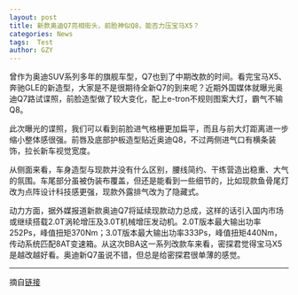 ```yaml
---
layout: post
title: 新款奥迪Q7亮相街头，前脸神似Q8，能否力压宝马X5？
categories: News
tags:  Test
author: GZY
---
```


曾作为奥迪SUV系列多年的旗舰车型，Q7也到了中期改款的时间。看完宝马X5、奔驰GLE的新造型，大家是不是很期待全新Q7的到来呢？近期外国媒体就曝光奥迪Q7路试谍照，前脸造型做了较大变化，配上e-tron不规则图案大灯，霸气不输Q8。

此次曝光的谍照，我们可以看到前脸进气格栅更加扁平，而且与前大灯距离进一步缩小整体感很强。前唇及底部护板造型贴近奥迪Q8，不过两侧进气口有横条装饰，拉长新车视觉宽度。

从侧面来看，车身造型与现款并没有什么区别，腰线简约、干练营造出稳重、大气的氛围。车尾部分虽被伪装布覆盖，但还是能看到一些细节的，比如现款鱼骨尾灯改为点阵设计科技感更强，现款外露排气改为了隐藏式。

动力方面，据外媒报道新款奥迪Q7将延续现款动力总成，这样的话引入国内市场或继续搭载2.0T涡轮增压及3.0T机械增压发动机。2.0T版本最大输出功率252Ps，峰值扭矩370Nm；3.0T版本最大输出功率333Ps，峰值扭矩440Nm，传动系统匹配8AT变速箱。从这次BBA这一系列改款车来看，密探君觉得宝马X5是越改越好看。奥迪新Q7虽说不错，但总是给密探君很单薄的感觉。

*****

摘自[链接](http://new.qq.com/omn/20190127/20190127A07YTT.html)